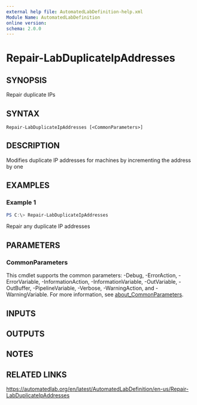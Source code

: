 ```yaml
---
external help file: AutomatedLabDefinition-help.xml
Module Name: AutomatedLabDefinition
online version:
schema: 2.0.0
---
```


# Repair-LabDuplicateIpAddresses

## SYNOPSIS
Repair duplicate IPs

## SYNTAX

```
Repair-LabDuplicateIpAddresses [<CommonParameters>]
```

## DESCRIPTION
Modifies duplicate IP addresses for machines by incrementing the address by one

## EXAMPLES

### Example 1
```powershell
PS C:\> Repair-LabDuplicateIpAddresses
```

Repair any duplicate IP addresses

## PARAMETERS

### CommonParameters
This cmdlet supports the common parameters: -Debug, -ErrorAction, -ErrorVariable, -InformationAction, -InformationVariable, -OutVariable, -OutBuffer, -PipelineVariable, -Verbose, -WarningAction, and -WarningVariable. For more information, see [about_CommonParameters](http://go.microsoft.com/fwlink/?LinkID=113216).

## INPUTS

## OUTPUTS

## NOTES

## RELATED LINKS
https://automatedlab.org/en/latest/AutomatedLabDefinition/en-us/Repair-LabDuplicateIpAddresses

